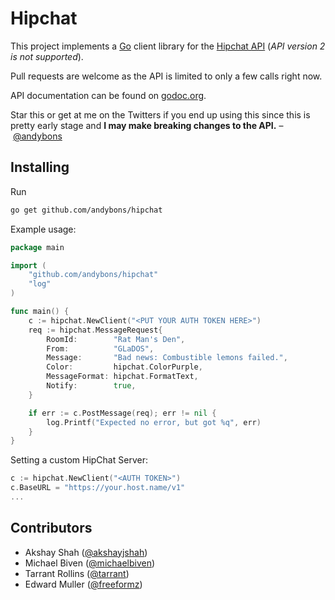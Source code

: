 Hipchat
=====
This project implements a [Go](http://golang.org) client library for the [Hipchat API](https://www.hipchat.com/docs/api/) (*API version 2 is not supported*).

Pull requests are welcome as the API is limited to only a few calls right now.

API documentation can be found on [godoc.org](http://godoc.org/github.com/andybons/hipchat).

Star this or get at me on the Twitters if you end up using this since this is pretty early stage and <b>I may make breaking changes to the API.</b> – [@andybons](https://www.twitter.com/andybons)

Installing
----------
Run
```bash
go get github.com/andybons/hipchat
```

Example usage:
```go
package main

import (
	"github.com/andybons/hipchat"
	"log"
)

func main() {
	c := hipchat.NewClient("<PUT YOUR AUTH TOKEN HERE>")
	req := hipchat.MessageRequest{
		RoomId:        "Rat Man's Den",
		From:          "GLaDOS",
		Message:       "Bad news: Combustible lemons failed.",
		Color:         hipchat.ColorPurple,
		MessageFormat: hipchat.FormatText,
		Notify:        true,
	}

	if err := c.PostMessage(req); err != nil {
		log.Printf("Expected no error, but got %q", err)
	}
}
```

Setting a custom HipChat Server:
```go
c := hipchat.NewClient("<AUTH TOKEN>")
c.BaseURL = "https://your.host.name/v1"
...
```

Contributors
------------
+ Akshay Shah ([@akshayjshah](https://github.com/akshayjshah))
+ Michael Biven ([@michaelbiven](https://github.com/michaelbiven))
+ Tarrant Rollins ([@tarrant](https://github.com/tarrant))
+ Edward Muller ([@freeformz](https://github.com/freeformz))
